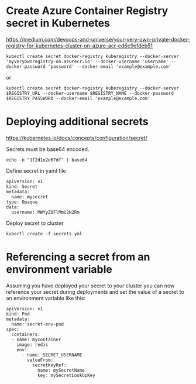 # Create Azure Container Registry secret in Kubernetes
https://medium.com/devoops-and-universe/your-very-own-private-docker-registry-for-kubernetes-cluster-on-azure-acr-ed6c9efdeb51

```
kubectl create secret docker-registry kuberegistry --docker-server 'myveryownregistry-on.azurecr.io' --docker-username 'username' --docker-password 'password' --docker-email 'example@example.com'

```

or

```
kubectl create secret docker-registry kuberegistry --docker-server $REGISTRY_URL --docker-username $REGISTRY_NAME --docker-password $REGISTRY_PASSWORD --docker-email 'example@example.com'
```

# Deploying additional secrets
https://kubernetes.io/docs/concepts/configuration/secret/

Secrets must be base64 encoded.
~~~
echo -n "1f2d1e2e67df" | base64
~~~

Define secret in yaml file
```
apiVersion: v1
kind: Secret
metadata:
  name: mysecret
type: Opaque
data:
  username: MWYyZDFlMmU2N2Rm
```

Deploy secret to cluster
```
kubectl create -f secrets.yml
```

# Referencing a secret from an environment variable

Assuming you have deployed your secret to your cluster you can now reference your secret during deployments and set the value of a secret to an environment variable like this:

```
apiVersion: v1
kind: Pod
metadata:
  name: secret-env-pod
spec:
  containers:
  - name: mycontainer
    image: redis
    env:
      - name: SECRET_USERNAME
        valueFrom:
          secretKeyRef:
            name: mySecretName
            key: mySecretLookUpKey
```
